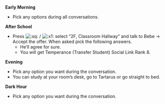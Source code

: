 **Early Morning**

- Pick any options during all conversations.

**After School**

- Press ![:sq:](/assets/square.png) / ![:x1:](/assets/x1.png) select “2F, Classroom Hallway” and talk to Bebe -> Accept the offer. When asked pick the following answers.
  - He’ll agree for sure.
  - You will get Temperance (Transfer Student) Social Link Rank 8.

**Evening**

- Pick any option you want during the conversation.
- You can study at your room’s desk, go to Tartarus or go straight to bed.

**Dark Hour**

- Pick any option you want during the conversation.
